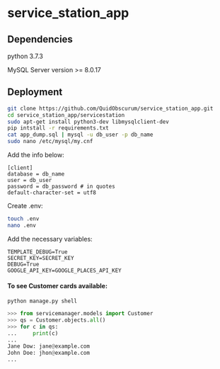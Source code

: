 # service_station_app
## Dependencies

python 3.7.3

MySQL Server version >= 8.0.17

## Deployment

```bash
git clone https://github.com/QuidObscurum/service_station_app.git
cd service_station_app/servicestation
sudo apt-get install python3-dev libmysqlclient-dev
pip intstall -r requirements.txt
cat app_dump.sql | mysql -u db_user -p db_name
sudo nano /etc/mysql/my.cnf
```

Add the info below:

```
[client]
database = db_name
user = db_user
password = db_password # in quotes
default-character-set = utf8
```

Create .env:

```bash
touch .env
nano .env
```

Add the necessary variables:

```
TEMPLATE_DEBUG=True
SECRET_KEY=SECRET_KEY
DEBUG=True
GOOGLE_API_KEY=GOOGLE_PLACES_API_KEY
```

#### To see Customer cards available:

```
python manage.py shell
```
```Python console
>>> from servicemanager.models import Customer
>>> qs = Customer.objects.all()
>>> for c in qs:
...     print(c)
... 
Jane Dow: jane@example.com
John Doe: jhon@example.com
...
```
